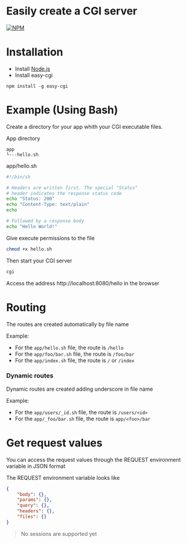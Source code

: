 # Easily create a CGI server

[![NPM](https://nodei.co/npm/easy-cgi.png?downloads=true&downloadRank=true&stars=true)](https://nodei.co/npm/easy-cgi/)

# Installation

- Install [Node.js](https://nodejs.org)
- Install easy-cgi

```
npm install -g easy-cgi
```

# Example (Using Bash)

Create a directory for your app whith your CGI executable files.

App directory

```
app
└---hello.sh
```

app/hello.sh

```bash
#!/bin/sh

# Headers are written first. The special "Status"
# header indicates the response status code
echo "Status: 200"
echo "Content-Type: text/plain"
echo

# Followed by a response body
echo "Hello World!"
```


Give execute permissions to the file
```bash
chmod +x hello.sh
```

Then start your CGI server

```bash
cgi
```


Access the address http://localhost:8080/hello in the browser

# Routing

The routes are created automatically by file name

Example:

- For the `app/hello.sh` file, the route is `/hello`
- For the `app/foo/bar.sh` file, the route is `/foo/bar`
- For the `app/index.sh` file, the route is `/` or `/index`

### Dynamic routes

Dynamic routes are created adding underscore in file name

Example:

- For the `app/users/_id.sh` file, the route is `/users/<id>`
- For the `app/_foo/bar.sh` file, the route is `app/<foo>/bar`

# Get request values

You can access the request values ​​through the REQUEST environment variable in JSON format

The REQUEST environment variable looks like

```json
{
	"body": {},
	"params": {},
	"query": {},
	"headers": {},
	"files": {}
}
```

> No sessions are supported yet
